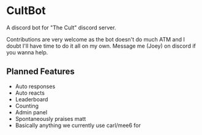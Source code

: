 # CultBot

A discord bot for "The Cult" discord server.

Contributions are very welcome as the bot doesn't do much ATM and I doubt I'll have time to do it all on my own. Message me (Joey) on discord if you wanna help.

## Planned Features
- Auto responses
- Auto reacts
- Leaderboard
- Counting
- Admin panel
- Spontaneously praises matt
- Basically anything we currently use carl/mee6 for